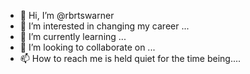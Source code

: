 - 👋 Hi, I’m @rbrtswarner
- 👀 I’m interested in changing my career  ...
- 🌱 I’m currently learning ...
- 💞️ I’m looking to collaborate on ...
- 📫 How to reach me is held quiet for the time being....

<!---
rbrtswarner/rbrtswarner is a ✨ special ✨ repository because its `README.md` (this file) appears on your GitHub profile.
You can click the Preview link to take a look at your changes.
--->
